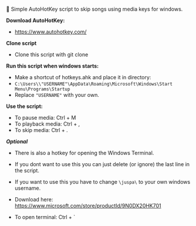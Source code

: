 :banana: Simple AutoHotKey script to skip songs using media keys for windows.

**Download AutoHotKey:**
- https://www.autohotkey.com/

**Clone script**
- Clone this script with git clone

**Run this script when windows starts:**
- Make a shortcut of hotkeys.ahk and place it in directory:
- `C:\Users\\"USERNAME"\AppData\Roaming\Microsoft\Windows\Start Menu\Programs\Startup`
- Replace `"USERNAME"` with your own.

**Use the script:**
- To pause media:     Ctrl + M
- To playback media:  Ctrl + ,
- To skip media:      Ctrl + .

**_Optional_**
- There is also a hotkey for opening the Windows Terminal.
- If you dont want to use this you can just delete (or ignore) the last line in the script. 
- If you want to use this you have to change `\juspa\` to your own windows username.

- Download here: https://www.microsoft.com/store/productId/9N0DX20HK701
- To open terminal:   Ctrl + `
